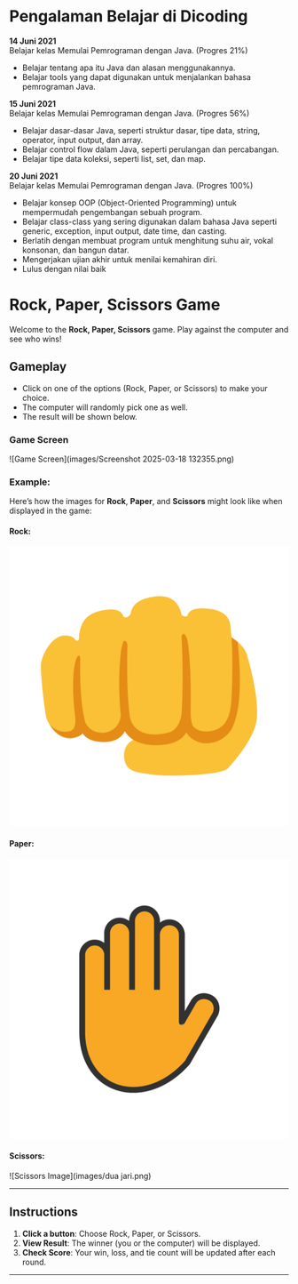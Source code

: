 # Pengalaman Belajar di Dicoding

**14 Juni 2021**<br>
Belajar kelas Memulai Pemrograman dengan Java. (Progres 21%)
* Belajar tentang apa itu Java dan alasan menggunakannya.
* Belajar tools yang dapat digunakan untuk menjalankan bahasa pemrograman Java.

**15 Juni 2021**<br>
Belajar kelas Memulai Pemrograman dengan Java. (Progres 56%)
* Belajar dasar-dasar Java, seperti struktur dasar, tipe data, string, operator, input output, dan array.
* Belajar control flow dalam Java, seperti perulangan dan percabangan.
* Belajar tipe data koleksi, seperti list, set, dan map.

**20 Juni 2021**<br>
Belajar kelas Memulai Pemrograman dengan Java. (Progres 100%)
* Belajar konsep OOP (Object-Oriented Programming) untuk mempermudah pengembangan sebuah program.
* Belajar class-class yang sering digunakan dalam bahasa Java seperti generic, exception, input output, date time, dan casting.
* Berlatih dengan membuat program untuk menghitung suhu air, vokal konsonan, dan bangun datar.
* Mengerjakan ujian akhir untuk menilai kemahiran diri.
* Lulus dengan nilai baik

# Rock, Paper, Scissors Game

Welcome to the **Rock, Paper, Scissors** game. Play against the computer and see who wins!

## Gameplay

- Click on one of the options (Rock, Paper, or Scissors) to make your choice.
- The computer will randomly pick one as well.
- The result will be shown below.

### Game Screen

![Game Screen](images/Screenshot 2025-03-18 132355.png)

### Example:

Here’s how the images for **Rock**, **Paper**, and **Scissors** might look like when displayed in the game:

#### Rock:
![Rock Image](images/kepal.png)

#### Paper:
![Paper Image](images/kertas.png)

#### Scissors:
![Scissors Image](images/dua jari.png)

---

## Instructions

1. **Click a button**: Choose Rock, Paper, or Scissors.
2. **View Result**: The winner (you or the computer) will be displayed.
3. **Check Score**: Your win, loss, and tie count will be updated after each round.

---
